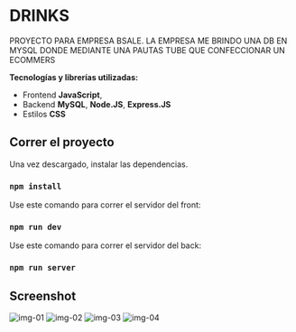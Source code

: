 # DRINKS
PROYECTO PARA EMPRESA BSALE.
LA EMPRESA ME BRINDO UNA DB EN MYSQL DONDE MEDIANTE UNA PAUTAS TUBE QUE CONFECCIONAR UN ECOMMERS

**Tecnologías y librerías utilizadas:**

- Frontend **JavaScript**,
- Backend **MySQL**, **Node.JS**, **Express.JS**
- Estilos **CSS**


## Correr el proyecto

Una vez descargado, instalar las dependencias.

### `npm install`

Use este comando para correr el servidor del front:

### `npm run dev`

Use este comando para correr el servidor del back:

### `npm run server`

## Screenshot

![img-01](https://user-images.githubusercontent.com/88351452/188231356-1325c128-8cf2-4111-b990-bafa5da5cd47.png)
![img-02](https://user-images.githubusercontent.com/88351452/188231459-34099d0b-c363-4bbe-bbb6-0ef7a16d7674.png)
![img-03](https://user-images.githubusercontent.com/88351452/188231564-a2fc65d2-fe85-4443-90b0-a0c1ee4aefb6.png)
![img-04](https://user-images.githubusercontent.com/88351452/188231625-bafa0f8f-7931-4c6c-aea3-61daa6ea7773.png)